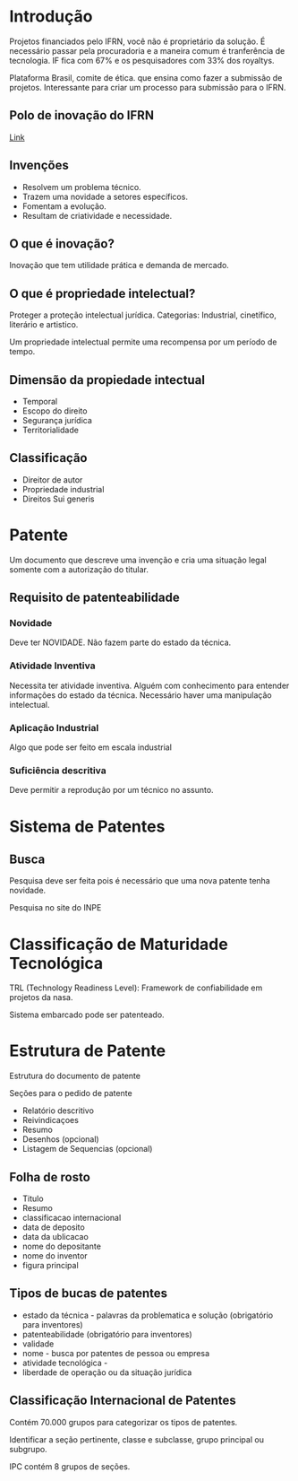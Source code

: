 # Introdução

Projetos financiados pelo IFRN, você não é proprietário da solução. É necessário passar pela procuradoria e a maneira comum é tranferência de tecnologia.
IF fica com 67% e os pesquisadores com 33% dos royaltys.

Plataforma Brasil, comite de ética. que ensina como fazer a submissão de projetos. Interessante para criar um processo para submissão para o IFRN.

## Polo de inovação do IFRN

[Link](https://polodeinovacao.ifce.edu.br/)

## Invenções

- Resolvem um problema técnico.
- Trazem uma novidade a setores específicos.
- Fomentam a evolução.
- Resultam de criatividade e necessidade.

## O que é inovação?

Inovação que tem utilidade prática e demanda de mercado.

## O que é propriedade intelectual?

Proteger a proteção intelectual jurídica. Categorias: Industrial, cinetífico, literário e artistico.

Um propriedade intelectual permite uma recompensa por um período de tempo.

## Dimensão da propiedade intectual

- Temporal
- Escopo do direito
- Segurança jurídica
- Territorialidade

## Classificação

- Direitor de autor
- Propriedade industrial
- Direitos Sui generis

# Patente

Um documento que descreve uma invenção e cria uma situação legal somente com a autorização do titular.

## Requisito de patenteabilidade

### Novidade

Deve ter NOVIDADE. Não fazem parte do estado da técnica.

### Atividade Inventiva

Necessita ter atividade inventiva. Alguém com conhecimento para entender informações do estado da técnica. Necessário haver uma manipulação intelectual.

### Aplicação Industrial

Algo que pode ser feito em escala industrial

### Suficiência descritiva

Deve permitir a reprodução por um técnico no assunto.

# Sistema de Patentes

## Busca

Pesquisa deve ser feita pois é necessário que uma nova patente tenha novidade.

Pesquisa no site do INPE

# Classificação de Maturidade Tecnológica

TRL (Technology Readiness Level): Framework de confiabilidade em projetos da nasa.

Sistema embarcado pode ser patenteado.

# Estrutura de Patente

Estrutura do documento de patente

Seções para o pedido de patente

- Relatório descritivo
- Reivindicaçoes
- Resumo
- Desenhos (opcional)
- Listagem de Sequencias (opcional)

## Folha de rosto

- Titulo
- Resumo
- classificacao internacional
- data de deposito
- data da ublicacao
- nome do depositante
- nome do inventor
- figura principal

## Tipos de bucas de patentes

- estado da técnica - palavras da problematica e solução (obrigatório para inventores)
- patenteabilidade (obrigatório para inventores)
- validade
- nome - busca por patentes de pessoa ou empresa
- atividade tecnológica -
- liberdade de operação ou da situação jurídica

## Classificação Internacional de Patentes

Contém 70.000 grupos para categorizar os tipos de patentes.

Identificar a seção pertinente, classe e subclasse, grupo principal ou subgrupo.

IPC contém 8 grupos de seções.
